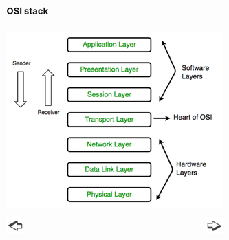 ## OSI stack
<br>
<div>
  <img src="../illustrations/OSI-fit.png" title="OSI stack https://media.geeksforgeeks.org/wp-content/uploads/computer-network-osi-model-layers.png" alt="OSI stack https://media.geeksforgeeks.org/wp-content/uploads/computer-network-osi-model-layers.png"></a>  
</div>

<br>  
<a href="./QUIC.md"><img align="left" src="../illustrations/left.png" width="40" height="40" title="Previous slide" alt="Previous slide"></a>
<a href="./slide3.md"><img align="right" src="../illustrations/right.png" width="40" height="40" title="Next slide" alt="Next slide"></a>
